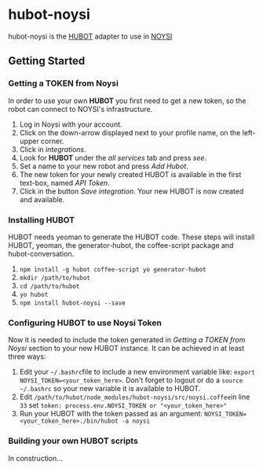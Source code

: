 # hubot-noysi
hubot-noysi is the <a href="https://github.com/github/hubot">HUBOT</a> adapter to use in <a href="https://noysi.com">NOYSI</a>

## Getting Started
### Getting a TOKEN from Noysi
In order to use your own **HUBOT** you first need to get a new token, so the robot can connect to NOYSI's infrastructure.    
  1. Log in Noysi with your account.  
  2. Click on the down-arrow displayed next to your profile name, on the left-upper corner.  
  3. Click in *integrations*.  
  4. Look for **HUBOT** under the *all services* tab and press *see*.  
  5. Set a name to your new robot and press *Add Hubot*.   
  6. The new token for your newly created HUBOT is available in the first text-box, named *API Token*.  
  7. Click in the button *Save integration*. Your new HUBOT is now created and available.
  
### Installing HUBOT  
HUBOT needs yeoman to generate the HUBOT code. These steps will install HUBOT, yeoman, the generator-hubot, the coffee-script package and hubot-conversation.  
  1. ```npm install -g hubot coffee-script yo generator-hubot```
  2. ```mkdir /path/to/hubot```
  3. ```cd /path/to/hubot```
  4. ```yo hubot```
  5. ```npm install hubot-noysi --save```
 
### Configuring HUBOT to use Noysi Token  
Now it is needed to include the token generated in *Getting a TOKEN from Noysi* section to your new HUBOT instance. It can be achieved in at least three ways:  
  1. Edit your ```~/.bashrc```file to include a new environment variable like: ```export NOYSI_TOKEN=<your_token_here>```. Don't forget to logout or do a ```source ~/.bashrc``` so your new variable it is available to HUBOT.  
  2. Edit ```/path/to/hubot/node_modules/hubot-noysi/src/noysi.coffee```in line ```33``` set ```token: process.env.NOYSI_TOKEN or "<your_token_here>"```  
  3. Run your HUBOT with the token passed as an argument: ```NOYSI_TOKEN=<your_token_here>./bin/hubot -a noysi```
  
### Building your own HUBOT scripts
In construction...
